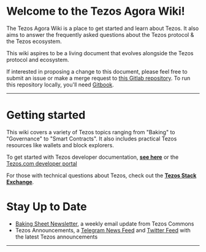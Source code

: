 # Welcome to the Tezos Agora Wiki!

The Tezos Agora Wiki is a place to get started and learn about Tezos. It also aims to answer the frequently asked questions about the Tezos protocol & the Tezos ecosystem.

This wiki aspires to be a living document that evolves alongside the Tezos protocol and ecosystem.

If interested in proposing a change to this document, please feel free to submit an issue or make a merge request to [this Gitlab repository](https://gitlab.com/tezosagora/tezos-wiki). To run this repository locally, you'll need [Gitbook](https://github.com/GitbookIO/gitbook/blob/master/docs/setup.md).

---
# Getting started
This wiki covers a variety of Tezos topics ranging from "Baking" to "Governance" to "Smart Contracts". It also includes practical Tezos resources like wallets and block explorers.

To get started with Tezos developer documentation, [**see here**](http://tezos.gitlab.io/) or the [Tezos.com developer portal](https://developers.tezos.com)

For those with technical questions about Tezos, check out the [**Tezos Stack Exchange**](https://tezos.stackexchange.com/).

# Stay Up to Date

- [Baking Sheet Newsletter](http://bakingsheet.tezoscommons.org), a weekly email update from Tezos Commons
- Tezos Announcements, a [Telegram News Feed](https://t.me/TezosAnnouncements) and [Twitter Feed](https://twitter.com/tezosbulletin) with the latest Tezos announcements

----

[ci]: https://about.gitlab.com/gitlab-ci/
[GitBook]: https://www.gitbook.com/
[host the book]: https://gitlab.com/pages/gitbook/tree/pages
[install]: http://toolchain.gitbook.com/setup.html
[documentation]: http://toolchain.gitbook.com
[userpages]: https://docs.gitlab.com/ce/user/project/pages/introduction.html#user-or-group-pages
[projpages]: https://docs.gitlab.com/ce/user/project/pages/introduction.html#project-pages
